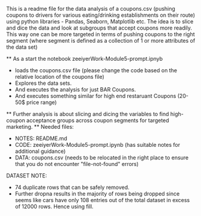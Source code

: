 This is a readme file for the data analysis of a coupons.csv (pushing coupons to drivers for various eating/drinking establishments on their route) using python libraries - Pandas, Seaborn, Matplotlib etc.
The idea is to slice and dice the data and look at subgroups that accept coupons more readily.
This way one can be more targeted in terms of pushing coupons to the right segment (where segment is defined as a collection of 1 or more attributes of the data set)

**
As a start the notebook zeeiyerWork-Module5-prompt.ipnyb 
- loads the coupons.csv file (please change the code based on the relative location of the coupons file)
- Explores the data sets.
- And executes the analysis for just BAR Coupons.
- And executes something similar for high end restaruant Coupons (20-50$ price range)

**
Further analysis is about slicing and dicing the variables to find high-coupon acceptance groups across coupon segments for targeted marketing.
**
Needed files:
- NOTES: README.md
- CODE: zeeiyerWork-Module5-prompt.ipynb (has suitable notes for additional guidance)
- DATA: coupons.csv (needs to be relocated in the right place to ensure that you do not encounter "file-not-found" errors)

DATASET NOTE: 
- 74 duplicate rows that can be safely removed.
- Further dropna results in the majority of rows being dropped since seems like cars have only 108 entries out of the total dataset in excess of 12000 rows. Hence using fill.
